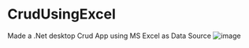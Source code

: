 # CrudUsingExcel
Made a .Net desktop Crud App using MS Excel as Data Source
![image](https://github.com/user-attachments/assets/d7a5f84e-62ed-4c2b-83fe-3c097ec5f708)

